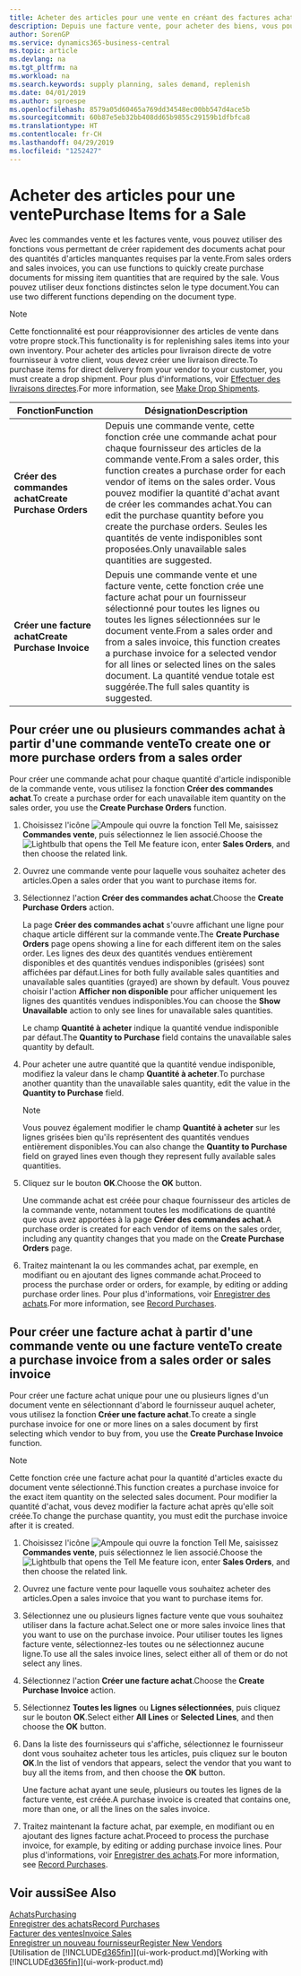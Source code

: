```yaml
---
title: Acheter des articles pour une vente en créant des factures achat | Microsoft Docs
description: Depuis une facture vente, pour acheter des biens, vous pouvez créer une facture achat pour un fournisseur.
author: SorenGP
ms.service: dynamics365-business-central
ms.topic: article
ms.devlang: na
ms.tgt_pltfrm: na
ms.workload: na
ms.search.keywords: supply planning, sales demand, replenish
ms.date: 04/01/2019
ms.author: sgroespe
ms.openlocfilehash: 8579a05d60465a769dd34548ec00bb547d4ace5b
ms.sourcegitcommit: 60b87e5eb32bb408dd65b9855c29159b1dfbfca8
ms.translationtype: HT
ms.contentlocale: fr-CH
ms.lasthandoff: 04/29/2019
ms.locfileid: "1252427"
---
```

# <a name="purchase-items-for-a-sale"></a><span data-ttu-id="1544a-103">Acheter des articles pour une vente</span><span class="sxs-lookup"><span data-stu-id="1544a-103">Purchase Items for a Sale</span></span>
<span data-ttu-id="1544a-104">Avec les commandes vente et les factures vente, vous pouvez utiliser des fonctions vous permettant de créer rapidement des documents achat pour des quantités d'articles manquantes requises par la vente.</span><span class="sxs-lookup"><span data-stu-id="1544a-104">From sales orders and sales invoices, you can use functions to quickly create purchase documents for missing item quantities that are required by the sale.</span></span> <span data-ttu-id="1544a-105">Vous pouvez utiliser deux fonctions distinctes selon le type document.</span><span class="sxs-lookup"><span data-stu-id="1544a-105">You can use two different functions depending on the document type.</span></span>

> [!Note]
> <span data-ttu-id="1544a-106">Cette fonctionnalité est pour réapprovisionner des articles de vente dans votre propre stock.</span><span class="sxs-lookup"><span data-stu-id="1544a-106">This functionality is for replenishing sales items into your own inventory.</span></span> <span data-ttu-id="1544a-107">Pour acheter des articles pour livraison directe de votre fournisseur à votre client, vous devez créer une livraison directe.</span><span class="sxs-lookup"><span data-stu-id="1544a-107">To purchase items for direct delivery from your vendor to your customer, you must create a drop shipment.</span></span> <span data-ttu-id="1544a-108">Pour plus d'informations, voir [Effectuer des livraisons directes](sales-how-drop-shipment.md).</span><span class="sxs-lookup"><span data-stu-id="1544a-108">For more information, see [Make Drop Shipments](sales-how-drop-shipment.md).</span></span>   

|<span data-ttu-id="1544a-109">Fonction</span><span class="sxs-lookup"><span data-stu-id="1544a-109">Function</span></span>|<span data-ttu-id="1544a-110">Désignation</span><span class="sxs-lookup"><span data-stu-id="1544a-110">Description</span></span>|
|--------|-----------|
|<span data-ttu-id="1544a-111">**Créer des commandes achat**</span><span class="sxs-lookup"><span data-stu-id="1544a-111">**Create Purchase Orders**</span></span>|<span data-ttu-id="1544a-112">Depuis une commande vente, cette fonction crée une commande achat pour chaque fournisseur des articles de la commande vente.</span><span class="sxs-lookup"><span data-stu-id="1544a-112">From a sales order, this function creates a purchase order for each vendor of items on the sales order.</span></span> <span data-ttu-id="1544a-113">Vous pouvez modifier la quantité d'achat avant de créer les commandes achat.</span><span class="sxs-lookup"><span data-stu-id="1544a-113">You can edit the purchase quantity before you create the purchase orders.</span></span> <span data-ttu-id="1544a-114">Seules les quantités de vente indisponibles sont proposées.</span><span class="sxs-lookup"><span data-stu-id="1544a-114">Only unavailable sales quantities are suggested.</span></span>
|<span data-ttu-id="1544a-115">**Créer une facture achat**</span><span class="sxs-lookup"><span data-stu-id="1544a-115">**Create Purchase Invoice**</span></span>|<span data-ttu-id="1544a-116">Depuis une commande vente et une facture vente, cette fonction crée une facture achat pour un fournisseur sélectionné pour toutes les lignes ou toutes les lignes sélectionnées sur le document vente.</span><span class="sxs-lookup"><span data-stu-id="1544a-116">From a sales order and from a sales invoice, this function creates a purchase invoice for a selected vendor for all lines or selected lines on the sales document.</span></span> <span data-ttu-id="1544a-117">La quantité vendue totale est suggérée.</span><span class="sxs-lookup"><span data-stu-id="1544a-117">The full sales quantity is suggested.</span></span>|

## <a name="to-create-one-or-more-purchase-orders-from-a-sales-order"></a><span data-ttu-id="1544a-118">Pour créer une ou plusieurs commandes achat à partir d'une commande vente</span><span class="sxs-lookup"><span data-stu-id="1544a-118">To create one or more purchase orders from a sales order</span></span>
<span data-ttu-id="1544a-119">Pour créer une commande achat pour chaque quantité d'article indisponible de la commande vente, vous utilisez la fonction **Créer des commandes achat**.</span><span class="sxs-lookup"><span data-stu-id="1544a-119">To create a purchase order for each unavailable item quantity on the sales order, you use the **Create Purchase Orders** function.</span></span>

1. <span data-ttu-id="1544a-120">Choisissez l'icône ![Ampoule qui ouvre la fonction Tell Me](media/ui-search/search_small.png "Dites-moi ce que vous voulez faire"), saisissez **Commandes vente**, puis sélectionnez le lien associé.</span><span class="sxs-lookup"><span data-stu-id="1544a-120">Choose the ![Lightbulb that opens the Tell Me feature](media/ui-search/search_small.png "Tell me what you want to do") icon, enter **Sales Orders**, and then choose the related link.</span></span>
2. <span data-ttu-id="1544a-121">Ouvrez une commande vente pour laquelle vous souhaitez acheter des articles.</span><span class="sxs-lookup"><span data-stu-id="1544a-121">Open a sales order that you want to purchase items for.</span></span>
3. <span data-ttu-id="1544a-122">Sélectionnez l'action **Créer des commandes achat**.</span><span class="sxs-lookup"><span data-stu-id="1544a-122">Choose the **Create Purchase Orders** action.</span></span>

    <span data-ttu-id="1544a-123">La page **Créer des commandes achat** s'ouvre affichant une ligne pour chaque article différent sur la commande vente.</span><span class="sxs-lookup"><span data-stu-id="1544a-123">The **Create Purchase Orders** page opens showing a line for each different item on the sales order.</span></span> <span data-ttu-id="1544a-124">Les lignes des deux des quantités vendues entièrement disponibles et des quantités vendues indisponibles (grisées) sont affichées par défaut.</span><span class="sxs-lookup"><span data-stu-id="1544a-124">Lines for both fully available sales quantities and unavailable sales quantities (grayed) are shown by default.</span></span> <span data-ttu-id="1544a-125">Vous pouvez choisir l'action **Afficher non disponible** pour afficher uniquement les lignes des quantités vendues indisponibles.</span><span class="sxs-lookup"><span data-stu-id="1544a-125">You can choose the **Show Unavailable** action to only see lines for unavailable sales quantities.</span></span>

    <span data-ttu-id="1544a-126">Le champ **Quantité à acheter** indique la quantité vendue indisponible par défaut.</span><span class="sxs-lookup"><span data-stu-id="1544a-126">The **Quantity to Purchase** field contains the unavailable sales quantity by default.</span></span>
4. <span data-ttu-id="1544a-127">Pour acheter une autre quantité que la quantité vendue indisponible, modifiez la valeur dans le champ **Quantité à acheter**.</span><span class="sxs-lookup"><span data-stu-id="1544a-127">To purchase another quantity than the unavailable sales quantity, edit the value in the **Quantity to Purchase** field.</span></span>

    > [!NOTE]  
    >   <span data-ttu-id="1544a-128">Vous pouvez également modifier le champ **Quantité à acheter** sur les lignes grisées bien qu'ils représentent des quantités vendues entièrement disponibles.</span><span class="sxs-lookup"><span data-stu-id="1544a-128">You can also change the **Quantity to Purchase** field on grayed lines even though they represent fully available sales quantities.</span></span>
5. <span data-ttu-id="1544a-129">Cliquez sur le bouton **OK**.</span><span class="sxs-lookup"><span data-stu-id="1544a-129">Choose the **OK** button.</span></span>

    <span data-ttu-id="1544a-130">Une commande achat est créée pour chaque fournisseur des articles de la commande vente, notamment toutes les modifications de quantité que vous avez apportées à la page **Créer des commandes achat**.</span><span class="sxs-lookup"><span data-stu-id="1544a-130">A purchase order is created for each vendor of items on the sales order, including any quantity changes that you made on the **Create Purchase Orders** page.</span></span>
7. <span data-ttu-id="1544a-131">Traitez maintenant la ou les commandes achat, par exemple, en modifiant ou en ajoutant des lignes commande achat.</span><span class="sxs-lookup"><span data-stu-id="1544a-131">Proceed to process the purchase order or orders, for example, by editing or adding purchase order lines.</span></span> <span data-ttu-id="1544a-132">Pour plus d'informations, voir [Enregistrer des achats](purchasing-how-record-purchases.md).</span><span class="sxs-lookup"><span data-stu-id="1544a-132">For more information, see [Record Purchases](purchasing-how-record-purchases.md).</span></span>


## <a name="to-create-a-purchase-invoice-from-a-sales-order-or-sales-invoice"></a><span data-ttu-id="1544a-133">Pour créer une facture achat à partir d'une commande vente ou une facture vente</span><span class="sxs-lookup"><span data-stu-id="1544a-133">To create a purchase invoice from a sales order or sales invoice</span></span>
<span data-ttu-id="1544a-134">Pour créer une facture achat unique pour une ou plusieurs lignes d'un document vente en sélectionnant d'abord le fournisseur auquel acheter, vous utilisez la fonction **Créer une facture achat**.</span><span class="sxs-lookup"><span data-stu-id="1544a-134">To create a single purchase invoice for one or more lines on a sales document by first selecting which vendor to buy from, you use the **Create Purchase Invoice** function.</span></span>

> [!NOTE]  
>   <span data-ttu-id="1544a-135">Cette fonction crée une facture achat pour la quantité d'articles exacte du document vente sélectionné.</span><span class="sxs-lookup"><span data-stu-id="1544a-135">This function creates a purchase invoice for the exact item quantity on the selected sales document.</span></span> <span data-ttu-id="1544a-136">Pour modifier la quantité d'achat, vous devez modifier la facture achat après qu'elle soit créée.</span><span class="sxs-lookup"><span data-stu-id="1544a-136">To change the purchase quantity, you must edit the purchase invoice after it is created.</span></span>  

1. <span data-ttu-id="1544a-137">Choisissez l'icône ![Ampoule qui ouvre la fonction Tell Me](media/ui-search/search_small.png "Dites-moi ce que vous voulez faire"), saisissez **Commandes vente**, puis sélectionnez le lien associé.</span><span class="sxs-lookup"><span data-stu-id="1544a-137">Choose the ![Lightbulb that opens the Tell Me feature](media/ui-search/search_small.png "Tell me what you want to do") icon, enter **Sales Orders**, and then choose the related link.</span></span>
2. <span data-ttu-id="1544a-138">Ouvrez une facture vente pour laquelle vous souhaitez acheter des articles.</span><span class="sxs-lookup"><span data-stu-id="1544a-138">Open a sales invoice that you want to purchase items for.</span></span>
3. <span data-ttu-id="1544a-139">Sélectionnez une ou plusieurs lignes facture vente que vous souhaitez utiliser dans la facture achat.</span><span class="sxs-lookup"><span data-stu-id="1544a-139">Select one or more sales invoice lines that you want to use on the purchase invoice.</span></span> <span data-ttu-id="1544a-140">Pour utiliser toutes les lignes facture vente, sélectionnez-les toutes ou ne sélectionnez aucune ligne.</span><span class="sxs-lookup"><span data-stu-id="1544a-140">To use all the sales invoice lines, select either all of them or do not select any lines.</span></span>
4. <span data-ttu-id="1544a-141">Sélectionnez l'action **Créer une facture achat**.</span><span class="sxs-lookup"><span data-stu-id="1544a-141">Choose the **Create Purchase Invoice** action.</span></span>
5. <span data-ttu-id="1544a-142">Sélectionnez **Toutes les lignes** ou **Lignes sélectionnées**, puis cliquez sur le bouton **OK**.</span><span class="sxs-lookup"><span data-stu-id="1544a-142">Select either **All Lines** or **Selected Lines**, and then choose the **OK** button.</span></span>  
6. <span data-ttu-id="1544a-143">Dans la liste des fournisseurs qui s'affiche, sélectionnez le fournisseur dont vous souhaitez acheter tous les articles, puis cliquez sur le bouton **OK**.</span><span class="sxs-lookup"><span data-stu-id="1544a-143">In the list of vendors that appears, select the vendor that you want to buy all the items from, and then choose the **OK** button.</span></span>

    <span data-ttu-id="1544a-144">Une facture achat ayant une seule, plusieurs ou toutes les lignes de la facture vente, est créée.</span><span class="sxs-lookup"><span data-stu-id="1544a-144">A purchase invoice is created that contains one, more than one, or all the lines on the sales invoice.</span></span>
7. <span data-ttu-id="1544a-145">Traitez maintenant la facture achat, par exemple, en modifiant ou en ajoutant des lignes facture achat.</span><span class="sxs-lookup"><span data-stu-id="1544a-145">Proceed to process the purchase invoice, for example, by editing or adding purchase invoice lines.</span></span> <span data-ttu-id="1544a-146">Pour plus d'informations, voir [Enregistrer des achats](purchasing-how-record-purchases.md).</span><span class="sxs-lookup"><span data-stu-id="1544a-146">For more information, see [Record Purchases](purchasing-how-record-purchases.md).</span></span>

## <a name="see-also"></a><span data-ttu-id="1544a-147">Voir aussi</span><span class="sxs-lookup"><span data-stu-id="1544a-147">See Also</span></span>
[<span data-ttu-id="1544a-148">Achats</span><span class="sxs-lookup"><span data-stu-id="1544a-148">Purchasing</span></span>](purchasing-manage-purchasing.md)  
[<span data-ttu-id="1544a-149">Enregistrer des achats</span><span class="sxs-lookup"><span data-stu-id="1544a-149">Record Purchases</span></span>](purchasing-how-record-purchases.md)  
[<span data-ttu-id="1544a-150">Facturer des ventes</span><span class="sxs-lookup"><span data-stu-id="1544a-150">Invoice Sales</span></span>](sales-how-invoice-sales.md)  
[<span data-ttu-id="1544a-151">Enregistrer un nouveau fournisseur</span><span class="sxs-lookup"><span data-stu-id="1544a-151">Register New Vendors</span></span>](purchasing-how-register-new-vendors.md)  
<span data-ttu-id="1544a-152">[Utilisation de [!INCLUDE[d365fin](includes/d365fin_md.md)]](ui-work-product.md)</span><span class="sxs-lookup"><span data-stu-id="1544a-152">[Working with [!INCLUDE[d365fin](includes/d365fin_md.md)]](ui-work-product.md)</span></span>
